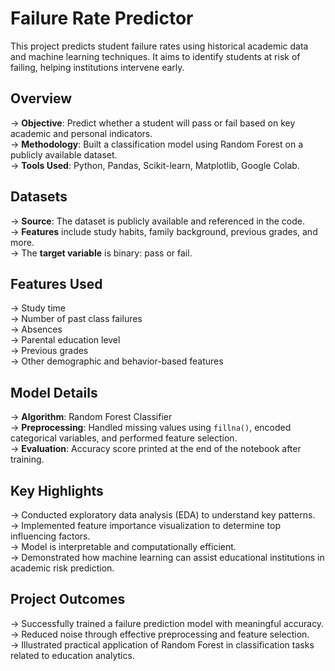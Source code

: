 # Failure Rate Predictor

This project predicts student failure rates using historical academic data and machine learning techniques. It aims to identify students at risk of failing, helping institutions intervene early.

## Overview

-> **Objective**: Predict whether a student will pass or fail based on key academic and personal indicators.  
-> **Methodology**: Built a classification model using Random Forest on a publicly available dataset.  
-> **Tools Used**: Python, Pandas, Scikit-learn, Matplotlib, Google Colab.

## Datasets

-> **Source**: The dataset is publicly available and referenced in the code.  
-> **Features** include study habits, family background, previous grades, and more.  
-> The **target variable** is binary: pass or fail.

## Features Used

-> Study time  
-> Number of past class failures  
-> Absences  
-> Parental education level  
-> Previous grades  
-> Other demographic and behavior-based features

## Model Details

-> **Algorithm**: Random Forest Classifier  
-> **Preprocessing**: Handled missing values using `fillna()`, encoded categorical variables, and performed feature selection.  
-> **Evaluation**: Accuracy score printed at the end of the notebook after training.

## Key Highlights

-> Conducted exploratory data analysis (EDA) to understand key patterns.  
-> Implemented feature importance visualization to determine top influencing factors.  
-> Model is interpretable and computationally efficient.  
-> Demonstrated how machine learning can assist educational institutions in academic risk prediction.

## Project Outcomes

-> Successfully trained a failure prediction model with meaningful accuracy.  
-> Reduced noise through effective preprocessing and feature selection.  
-> Illustrated practical application of Random Forest in classification tasks related to education analytics.
